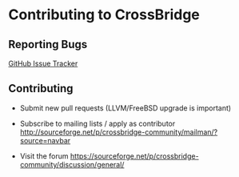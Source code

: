 Contributing to CrossBridge
===========================

Reporting Bugs
--------------

[GitHub Issue Tracker](https://github.com/vpmedia/crossbridge/issues)

Contributing
------------

- Submit new pull requests (LLVM/FreeBSD upgrade is important)

- Subscribe to mailing lists / apply as contributor
http://sourceforge.net/p/crossbridge-community/mailman/?source=navbar

- Visit the forum
https://sourceforge.net/p/crossbridge-community/discussion/general/